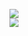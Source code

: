 [![](https://img.shields.io/badge/Made%20With-Github%20Spray-lightgrey.svg?style=for-the-badge&logo=github)](https://github.com/Annihil/github-spray#5721)  
[![](https://i.imgur.com/2DrTn0Z.gif)](https://github.com/Annihil/github-spray)